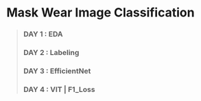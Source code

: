 # Mask Wear Image Classification

> ### DAY 1 : EDA
>
> ### DAY 2 : Labeling
>
> ### DAY 3 : EfficientNet
>
> ### DAY 4 : VIT \| F1\_Loss

